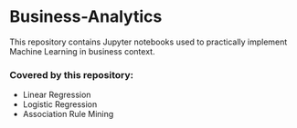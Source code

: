 # Business-Analytics
This repository contains Jupyter notebooks used to practically implement Machine Learning in business context. 
### Covered by this repository:
- Linear Regression
- Logistic Regression
- Association Rule Mining
